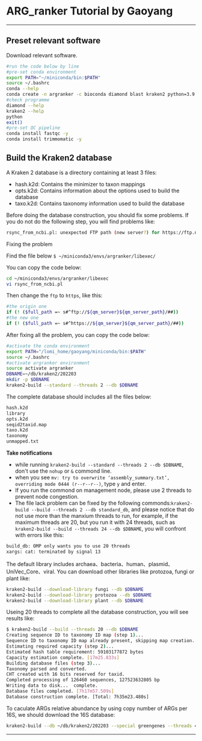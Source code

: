 # ARG_ranker Tutorial by Gaoyang
---
## Preset relevant software
Download relevant software.
```sh
#run the code below by line
#pre-set conda environment
export PATH="~/miniconda/bin:$PATH"
source ~/.bashrc
conda --help
conda create -n argranker -c bioconda diamond blast kraken2 python=3.9
#check programme
diamond --help
kraken2 --help
python
exit()
#pre-set QC pipeline
conda install fastqc -y
conda install trimmomatic -y
```

## **Build the Kraken2 database**
A Kraken 2 database is a directory containing at least 3 files:
- hash.k2d: Contains the minimizer to taxon mappings
- opts.k2d: Contains information about the options used to build the database
- taxo.k2d: Contains taxonomy information used to build the database

Before doing the database construction, you should fix some problems. If you do not do the following step, you will find problems like:
```sh
rsync_from_ncbi.pl: unexpected FTP path (new server?) for https://ftp.ncbi.nlm.nih.gov/genomes/all/GCF/000/762/265/GCF_000762265.1_ASM762
```
Fixing the problem

Find the file below
`$ ~/miniconda3/envs/argranker/libexec/`

You can copy the code below:
```sh
cd ~/miniconda3/envs/argranker/libexec
vi rsync_from_ncbi.pl
```
Then change the `ftp` to `https`, like this:
```sh
#the origin one
if (! ($full_path =~ s#^ftp://${qm_server}${qm_server_path}/##)) 
#the new one
if (! ($full_path =~ s#^https://${qm_server}${qm_server_path}/##)) 
```
After fixing all the problem, you can copy the code below:
```sh 
#activate the conda environment
export PATH="/lomi_home/gaoyang/miniconda/bin:$PATH"
source ~/.bashrc
#activate argranker environment
source activate argranker
DBNAME=~/db/kraken2/202203
mkdir -p $DBNAME
kraken2-build --standard --threads 2 --db $DBNAME
```
The complete database should includes all the files below:
```sh
hash.k2d
library
opts.k2d
seqid2taxid.map
taxo.k2d
taxonomy
unmapped.txt
```
**Take notifications**
- while running `kraken2-build --standard --threads 2 --db $DBNAME`, don't use the `nohup` or `&` commond line.
- when you see `mv: try to overwrite ‘assembly_summary.txt’, overriding mode 0444 (r--r--r--)`, type `y` and enter.
- If you run the commond on management node, please use 2 threads to prevent node congestion.
- The file lack problem can be fixed by the following commonds:`kraken2-build --build --threads 2 --db standard_db`, and please notice that do not use more than the manxium threads to run, for example, if the maximum threads are 20, but you run it with 24 threads, such as `kraken2-build --build --threads 24 --db $DBNAME`, you will confront with errors like this:
```sh
build_db: OMP only wants you to use 20 threads
xargs: cat: terminated by signal 13
```
The default library includes archaea、bacteria、human、plasmid、UniVec_Core、viral. You can download other libraries like protozoa, fungi or plant like:
```sh
kraken2-build --download-library fungi --db $DBNAME
kraken2-build --download-library protozoa --db $DBNAME
kraken2-build --download-library plant --db $DBNAME
```
Useing 20 threads to complete all the database construction, you will see results like:
```sh
$ kraken2-build --build --threads 20 --db $DBNAME
Creating sequence ID to taxonomy ID map (step 1)...
Sequence ID to taxonomy ID map already present, skipping map creation.
Estimating required capacity (step 2)...
Estimated hash table requirement: 59103177872 bytes
Capacity estimation complete. [17m25.833s]
Building database files (step 3)...
Taxonomy parsed and converted.
CHT created with 16 bits reserved for taxid.
Completed processing of 126460 sequences, 127523632805 bp
Writing data to disk...  complete.
Database files completed. [7h17m57.509s]
Database construction complete. [Total: 7h35m23.480s]
```
To caculate ARGs relative abundance by using  copy number of ARGs per 16S, we should download the 16S database:
```sh
kraken2-build --db ~/db/kraken2/202203 --special greengenes --threads 4
```
---
